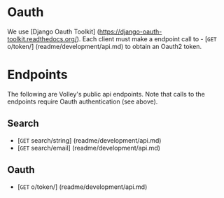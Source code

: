 # Oauth 

We use [Django Oauth Toolkit] (https://django-oauth-toolkit.readthedocs.org/). Each client must make a endpoint call to - [<code>GET</code> o/token/] (readme/development/api.md) to obtain an Oauth2 token. 

# Endpoints

The following are Volley's public api endpoints. Note that calls to the endpoints require Oauth authentication (see above).

## Search
- [<code>GET</code> search/string] (readme/development/api.md)
- [<code>GET</code> search/email] (readme/development/api.md)

## Oauth
- [<code>GET</code> o/token/] (readme/development/api.md)

